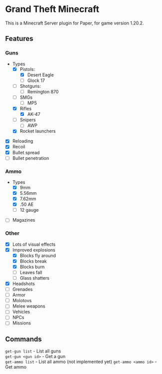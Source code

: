 # Grand Theft Minecraft

This is a Minecraft Server plugin for Paper, for game version 1.20.2. 

## Features

### Guns
- Types
  - [x] Pistols: 
    - [x] Desert Eagle 
    - [ ] Glock 17
  - [ ] Shotguns: 
    - [ ] Remington 870
  - [ ] SMGs
    - [ ] MP5
  - [x] Rifles 
    - [x] AK-47
  - [ ] Snipers
    - [ ] AWP
  - [x] Rocket launchers
- [x] Reloading
- [x] Recoil
- [x] Bullet spread
- [ ] Bullet penetration

### Ammo
- Types
  - [x] 9mm
  - [x] 5.56mm
  - [x] 7.62mm
  - [x] .50 AE
  - [ ] 12 gauge
- [ ] Magazines

### Other
- [x] Lots of visual effects
- [x] Improved explosions
  - [x] Blocks fly around
  - [x] Blocks break
  - [x] Blocks burn
  - [ ] Leaves fall
  - [ ] Glass shatters
- [x] Headshots
- [ ] Grenades
- [ ] Armor
- [ ] Molotovs
- [ ] Melee weapons
- [ ] Vehicles
- [ ] NPCs
- [ ] Missions

## Commands
`get-gun list` - List all guns  
`get-gun <gun id>` - Get a gun  
`get-ammo list` - List all ammo (not implemented yet)
`get-ammo <ammo id>` - Get ammo